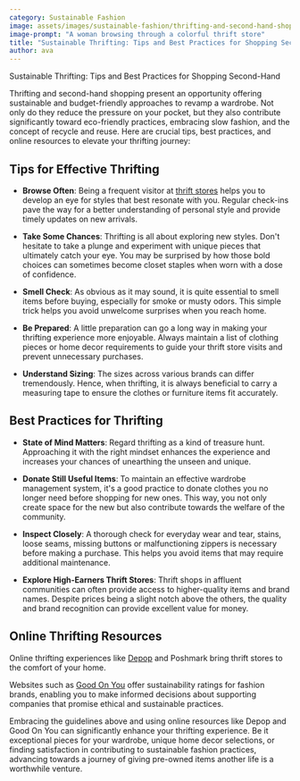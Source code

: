```yaml
---
category: Sustainable Fashion
image: assets/images/sustainable-fashion/thrifting-and-second-hand-shopping.jpg
image-prompt: "A woman browsing through a colorful thrift store"
title: "Sustainable Thrifting: Tips and Best Practices for Shopping Second-Hand"
author: ava
---
```


Sustainable Thrifting: Tips and Best Practices for Shopping Second-Hand

Thrifting and second-hand shopping present an opportunity offering sustainable and budget-friendly approaches to revamp a wardrobe. Not only do they reduce the pressure on your pocket, but they also contribute significantly toward eco-friendly practices, embracing slow fashion, and the concept of recycle and reuse. Here are crucial tips, best practices, and online resources to elevate your thrifting journey:

## Tips for Effective Thrifting

- **Browse Often**: Being a frequent visitor at [thrift stores](https://www.thesorrygirls.com/lifestyle/the-secret-to-thrifting) helps you to develop an eye for styles that best resonate with you. Regular check-ins pave the way for a better understanding of personal style and provide timely updates on new arrivals.

- **Take Some Chances**: Thrifting is all about exploring new styles. Don't hesitate to take a plunge and experiment with unique pieces that ultimately catch your eye. You may be surprised by how those bold choices can sometimes become closet staples when worn with a dose of confidence.

- **Smell Check**: As obvious as it may sound, it is quite essential to smell items before buying, especially for smoke or musty odors. This simple trick helps you avoid unwelcome surprises when you reach home.

- **Be Prepared**: A little preparation can go a long way in making your thrifting experience more enjoyable. Always maintain a list of clothing pieces or home decor requirements to guide your thrift store visits and prevent unnecessary purchases.

- **Understand Sizing**: The sizes across various brands can differ tremendously. Hence, when thrifting, it is always beneficial to carry a measuring tape to ensure the clothes or furniture items fit accurately. 

## Best Practices for Thrifting

- **State of Mind Matters**: Regard thrifting as a kind of treasure hunt. Approaching it with the right mindset enhances the experience and increases your chances of unearthing the unseen and unique.

- **Donate Still Useful Items**: To maintain an effective wardrobe management system, it's a good practice to donate clothes you no longer need before shopping for new ones. This way, you not only create space for the new but also contribute towards the welfare of the community.

- **Inspect Closely**: A thorough check for everyday wear and tear, stains, loose seams, missing buttons or malfunctioning zippers is necessary before making a purchase. This helps you avoid items that may require additional maintenance.

- **Explore High-Earners Thrift Stores**: Thrift shops in affluent communities can often provide access to higher-quality items and brand names. Despite prices being a slight notch above the others, the quality and brand recognition can provide excellent value for money.

## Online Thrifting Resources 

Online thrifting experiences like [Depop](https://www.letsgetyou.com/blog/thrifting-101-how-to-get-started-shopping-second-hand-consignment) and Poshmark bring thrift stores to the comfort of your home.

Websites such as [Good On You](https://www.letsgetyou.com/blog/thrifting-101-how-to-get-started-shopping-second-hand-consignment) offer sustainability ratings for fashion brands, enabling you to make informed decisions about supporting companies that promise ethical and sustainable practices.

Embracing the guidelines above and using online resources like Depop and Good On You can significantly enhance your thrifting experience. Be it exceptional pieces for your wardrobe, unique home decor selections, or finding satisfaction in contributing to sustainable fashion practices, advancing towards a journey of giving pre-owned items another life is a worthwhile venture.